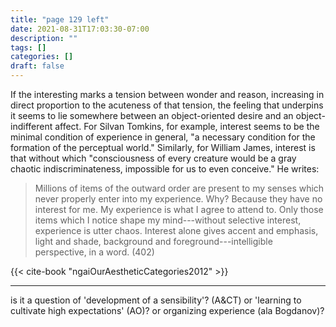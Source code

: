 ```yaml
---
title: "page 129 left"
date: 2021-08-31T17:03:30-07:00
description: ""
tags: []
categories: []
draft: false
---
```


If the interesting marks a tension between wonder and reason, increasing
in direct proportion to the acuteness of that tension, the feeling that underpins
it seems to lie somewhere between an object-oriented desire and
an object-indifferent affect. For Silvan Tomkins, for example, interest
seems to be the minimal condition of experience in general, "a necessary
condition for the formation of the perceptual world." Similarly, for
William James, interest is that without which "consciousness of every
creature would be a gray chaotic indiscriminateness, impossible for us to
even conceive." He writes:
> Millions of items of the outward order are present to my senses which never
> properly enter into my experience. Why? Because they have no interest for
> me. My experience is what I agree to attend to. Only those items which I
> notice shape my mind---without selective interest, experience is utter chaos.
> Interest alone gives accent and emphasis, light and shade, background and
> foreground---intelligible perspective, in a word. (402)

{{< cite-book "ngaiOurAestheticCategories2012" >}}

---

is it a question of 'development of a sensibility'? (A&CT) or 'learning to cultivate high expectations' (AO)?
or organizing experience (ala Bogdanov)?